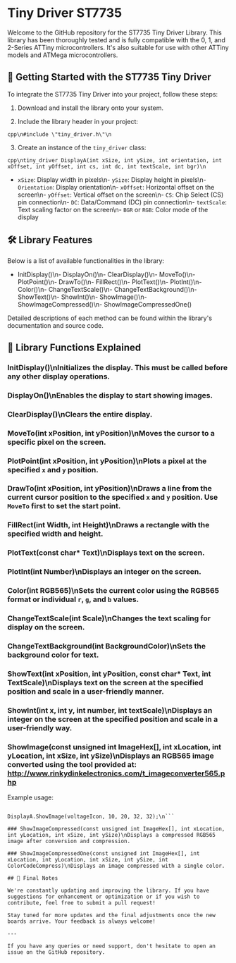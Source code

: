 # Tiny Driver ST7735

Welcome to the GitHub repository for the ST7735 Tiny Driver Library. This library has been thoroughly tested and is fully compatible with the 0, 1, and 2-Series ATTiny microcontrollers. It's also suitable for use with other ATTiny models and ATMega microcontrollers.

## 🚀 Getting Started with the ST7735 Tiny Driver

To integrate the ST7735 Tiny Driver into your project, follow these steps:

1. Download and install the library onto your system.

2. Include the library header in your project:

```cpp\n#include \"tiny_driver.h\"\n```

3. Create an instance of the `tiny_driver` class:

```cpp\ntiny_driver DisplayA(int xSize, int ySize, int orientation, int xOffset, int yOffset, int cs, int dc, int textScale, int bgr)\n```

- `xSize`: Display width in pixels\n- `ySize`: Display height in pixels\n- `Orientation`: Display orientation\n- `xOffset`: Horizontal offset on the screen\n- `yOffset`: Vertical offset on the screen\n- `CS`: Chip Select (CS) pin connection\n- `DC`: Data/Command (DC) pin connection\n- `textScale`: Text scaling factor on the screen\n- `BGR` or `RGB`: Color mode of the display

## 🛠️ Library Features

Below is a list of available functionalities in the library:

- InitDisplay()\n- DisplayOn()\n- ClearDisplay()\n- MoveTo()\n- PlotPoint()\n- DrawTo()\n- FillRect()\n- PlotText()\n- PlotInt()\n- Color()\n- ChangeTextScale()\n- ChangeTextBackground()\n- ShowText()\n- ShowInt()\n- ShowImage()\n- ShowImageCompressed()\n- ShowImageCompressedOne()

Detailed descriptions of each method can be found within the library's documentation and source code.

## 🧩 Library Functions Explained

### InitDisplay()\nInitializes the display. This must be called before any other display operations.

### DisplayOn()\nEnables the display to start showing images.

### ClearDisplay()\nClears the entire display.

### MoveTo(int xPosition, int yPosition)\nMoves the cursor to a specific pixel on the screen.

### PlotPoint(int xPosition, int yPosition)\nPlots a pixel at the specified `x` and `y` position.

### DrawTo(int xPosition, int yPosition)\nDraws a line from the current cursor position to the specified `x` and `y` position. Use `MoveTo` first to set the start point.

### FillRect(int Width, int Height)\nDraws a rectangle with the specified width and height.

### PlotText(const char* Text)\nDisplays text on the screen.

### PlotInt(int Number)\nDisplays an integer on the screen.

### Color(int RGB565)\nSets the current color using the RGB565 format or individual `r`, `g`, and `b` values.

### ChangeTextScale(int Scale)\nChanges the text scaling for display on the screen.

### ChangeTextBackground(int BackgroundColor)\nSets the background color for text.

### ShowText(int xPosition, int yPosition, const char* Text, int TextScale)\nDisplays text on the screen at the specified position and scale in a user-friendly manner.

### ShowInt(int x, int y, int number, int textScale)\nDisplays an integer on the screen at the specified position and scale in a user-friendly way.

### ShowImage(const unsigned int ImageHex[], int xLocation, int yLocation, int xSize, int ySize)\nDisplays an RGB565 image converted using the tool provided at: http://www.rinkydinkelectronics.com/t_imageconverter565.php

Example usage:

```cpp\nconst unsigned int voltageIcon[] = {\n    0x0000, // color value\n    0x10A0, // color value\n    // ... more colors\n};

DisplayA.ShowImage(voltageIcon, 10, 20, 32, 32);\n```

### ShowImageCompressed(const unsigned int ImageHex[], int xLocation, int yLocation, int xSize, int ySize)\nDisplays a compressed RGB565 image after conversion and compression.

### ShowImageCompressedOne(const unsigned int ImageHex[], int xLocation, int yLocation, int xSize, int ySize, int ColorCodeCompress)\nDisplays an image compressed with a single color.

## 📝 Final Notes

We're constantly updating and improving the library. If you have suggestions for enhancement or optimization or if you wish to contribute, feel free to submit a pull request!

Stay tuned for more updates and the final adjustments once the new boards arrive. Your feedback is always welcome!

---

If you have any queries or need support, don't hesitate to open an issue on the GitHub repository.
